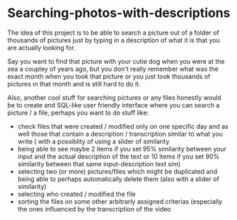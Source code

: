 # Searching-photos-with-descriptions

The idea of this project is to be able to search a picture out of a folder of thousands of pictures just by typing in a description of what it is that you are actually looking for. 

Say you want to find that picture with your cutie dog when you were at the sea a coupley of years ago, but you don't really remember what was the exact month when you took that picture or you just took thousands of pictures in that month and is still hard to do it.

Also, another cool stuff for searching pictures or any files honestly would be to create and SQL-like user friendly interface where you can search a picture / a file, perhaps you want to do stuff like:
- check files that were created / modified only on one specific day and as well those that contain a description / transcription similar to what you write ( with a possiblity of using a slider of similarity
- being able to see maybe 2 items if you set 95% similarity between your input and the actual description of the text or 10 items if you set 90% similarity between that same input-description text sim)
- selecting two (or more) pictures/files which might be duplicated and being able to perhaps automatically delete them (also with a slider of similarity)
- selecting who created / modified the file
- sorting the files on some other arbitrarly assigned criterias (especially the ones influenced by the transcription of the video


